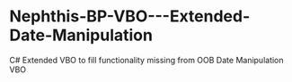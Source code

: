 # Nephthis-BP-VBO---Extended-Date-Manipulation
C# Extended VBO to fill functionality missing from OOB Date Manipulation VBO
